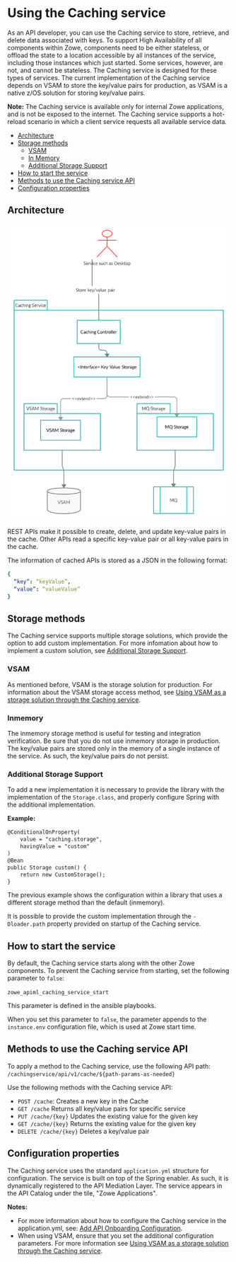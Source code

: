 # Using the Caching service 
As an API developer, you can use the Caching service to store, retrieve, and delete data associated with keys.
To support High Availability of all components within Zowe, components need to be either stateless, or offload the state to a location accessible by all instances of the service, including those instances which just started. Some services, however, are not, and cannot be stateless. The Caching service is designed for these types of services. The current implementation of the Caching service depends on VSAM to store the key/value pairs for production, as VSAM is a native z/OS solution for storing key/value pairs.  
 
**Note:** The Caching service is available only for internal Zowe applications, and is not be exposed to the internet. The Caching service supports a hot-reload scenario in which a client service requests all available service data. 

- [Architecture](#architecture)
- [Storage methods](#storage-methods)
  - [VSAM](#vsam)
  - [In Memory](#in-memory)
  - [Additional Storage Support](#additional-storage-support)
- [How to start the service](#how-to-start-the-service)
- [Methods to use the Caching service API](#methods-to-use-the-caching-service-api)
- [Configuration properties](#configuration-properties)
## Architecture

<img src="../../images/api-mediation/caching-service.png" alt="Caching service" width="600px"/> 

REST APIs make it possible to create, delete, and update key-value pairs in the cache. Other APIs read a specific key-value pair or all key-value pairs in the cache.

The information of cached APIs is stored as a JSON in the following format:
```yml
{
  “key”: “keyValue”, 
  “value”: “valueValue”
}
```
## Storage methods

The Caching service supports multiple storage solutions, which provide the option to add custom implementation. For more infomation about how to implement a custom solution, see [Additional Storage Support](#additional-storage-support).

### VSAM

As mentioned before, VSAM is the storage solution for production. 
For information about the VSAM storage access method, see [Using VSAM as a storage solution through the Caching service](./api-mediation-vsam.md).

### Inmemory

The inmemory storage method is useful for testing and integration verification. Be sure that you do not use inmemory storage in production. 
The key/value pairs are stored only in the memory of a single instance of the service. As such, the key/value pairs do not persist. 

### Additional Storage Support

To add a new implementation it is necessary to provide the library with the implementation
of the `Storage.class`, and properly configure Spring with the additional implementation. 

**Example:**

    @ConditionalOnProperty(
        value = "caching.storage",
        havingValue = "custom"
    )
    @Bean
    public Storage custom() {
        return new CustomStorage();
    }

The previous example shows the configuration within a library that uses a different storage method than the default (inmemory). 

It is possible to provide the custom implementation through the `-Dloader.path` property provided on startup of the Caching service. 

## How to start the service

By default, the Caching service starts along with the other Zowe components. To prevent the Caching service from starting, set the following parameter to `false`:

`zowe_apiml_caching_service_start` 

This parameter is defined in the ansible playbooks. 

When you set this parameter to `false`, the parameter appends to the `instance.env` configuration file, which is used at Zowe start time.

## Methods to use the Caching service API

To apply a method to the Caching service, use the following API path:
`/cachingservice/api/v1/cache/${path-params-as-needed}`

Use the following methods with the Caching service API:
- `POST /cache`:
   Creates a new key in the Cache
- `GET /cache`
   Returns all key/value pairs for specific service
- `PUT /cache/{key}`
   Updates the existing value for the given key
- `GET /cache/{key}`
   Returns the existing value for the given key
- `DELETE /cache/{key}`
   Deletes a key/value pair

## Configuration properties

The Caching service uses the standard `application.yml` structure for configuration. The service is built on top of the Spring enabler. As such, it is dynamically registered to the API Mediation Layer. The service appears in the API Catalog under the tile, "Zowe Applications".

**Notes:** 
- For more information about how to configure the Caching service in the application.yml, see: [Add API Onboarding Configuration](../extend-apiml/onboard-spring-boot-enabler.md).
- When using VSAM, ensure that you set the additional configuration parameters. For more information see [Using VSAM as a storage solution through the Caching service](./api-mediation-vsam.md).

